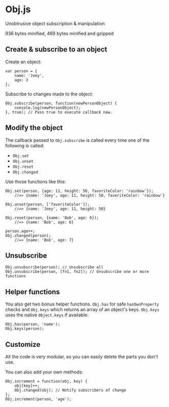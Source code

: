 Obj.js
======

Unobtrusive object subscription & manipulation

936 bytes minified, 469 bytes minified and gzipped


## Create & subscribe to an object

Create an object:
```
var person = {
	name: 'Joey',
	age: 3
};
```

Subscribe to changes made to the object:
```
Obj.subscribe(person, function(newPersonObject) {
	console.log(newPersonObject);
}, true); // Pass true to execute callback now.
```


## Modify the object

The callback passed to `Obj.subscribe` is called every time one of the following is called:

 - `Obj.set`
 - `Obj.unset`
 - `Obj.reset`
 - `Obj.changed`

Use those functions like this:
```
Obj.set(person, {age: 11, height: 50, favoriteColor: 'rainbow'});
	//=> {name: 'Joey', age: 11, height: 50, favoriteColor: 'rainbow'}

Obj.unset(person, ['favoriteColor']);
	//=> {name: 'Joey', age: 11, height: 50}

Obj.reset(person, {name: 'Bob', age: 6});
	//=> {name: 'Bob', age: 6}

person.age++;
Obj.changed(person);
	//=> {name: 'Bob', age: 7}
```


## Unsubscribe

```
Obj.unsubscribe(person); // Unsubscribe all
Obj.unsubscribe(person, [fn1, fn2]); // Unsubscribe one or more functions
```


## Helper functions

You also get two bonus helper functions. `Obj.has` for safe `hasOwnProperty` checks and `Obj.keys` which returns an array of an object's keys. `Obj.keys` uses the native `Object.keys` if available:
```
Obj.has(person, 'name');
Obj.keys(person);
```


## Customize

All the code is very modular, so you can easily delete the parts you don't use.

You can also add your own methods:
```
Obj.increment = function(obj, key) {
	obj[key]++;
	Obj.changed(obj); // Notify subscribers of change
};
Obj.increment(person, 'age');
```
